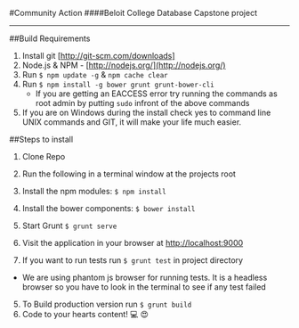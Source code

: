 #Community Action
####Beloit College Database Capstone project

---
##Build Requirements

1. Install git [http://git-scm.com/downloads]
2. Node.js & NPM - [http://nodejs.org/](http://nodejs.org/)
3. Run `$ npm update -g` & `npm cache clear`
4. Run `$ npm install -g bower grunt grunt-bower-cli`
    * If you are getting an EACCESS error try running the commands as root admin by putting `sudo` infront of the above commands 
5. If you are on Windows during the install check yes to command line UNIX commands and GIT, it will make your life much easier.

##Steps to install

1. Clone Repo
2. Run the following in a terminal window at the projects root
  1. Install the npm modules: `$ npm install`
  2. Install the bower components: `$ bower install`
  3. Start Grunt `$ grunt serve`
3. Visit the application in your browser at [http://localhost:9000](http://localhost:9000)

4. If you want to run tests run `$ grunt test` in project directory
  * We are using phantom js browser for running tests. It is a headless browser so you have to look in the terminal to see if any test failed

5. To Build production version run `$ grunt build` 
6. Code to your hearts content! :computer: :heart_eyes:
